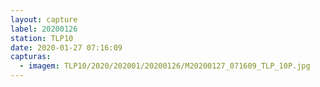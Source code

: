 ```yaml
---
layout: capture
label: 20200126
station: TLP10
date: 2020-01-27 07:16:09
capturas:
  - imagem: TLP10/2020/202001/20200126/M20200127_071609_TLP_10P.jpg
---
```


